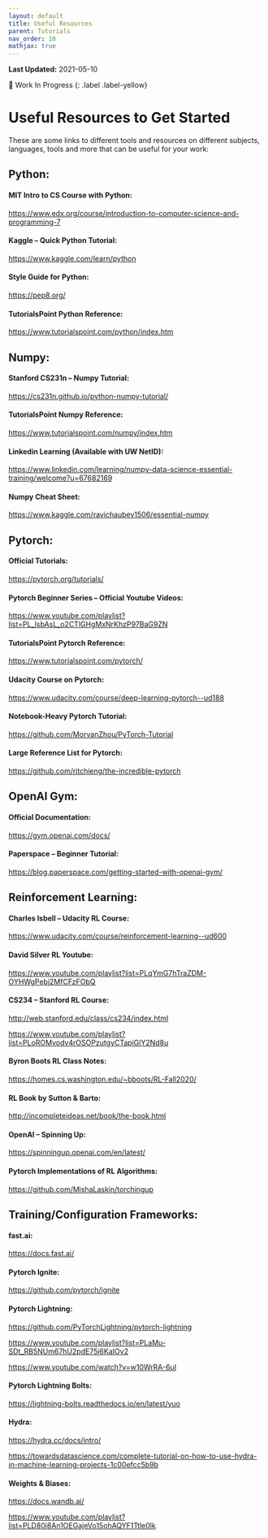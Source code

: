 ```yaml
---
layout: default
title: Useful Resources
parent: Tutorials
nav_order: 10
mathjax: true
---
```

**Last Updated:** 2021-05-10

🚧 Work In Progress
{: .label .label-yellow}

# Useful Resources to Get Started
These are some links to different tools and resources on different subjects, languages, tools and
more that can be useful for your work:

## Python:
#### MIT Intro to CS Course with Python:
https://www.edx.org/course/introduction-to-computer-science-and-programming-7
#### Kaggle – Quick Python Tutorial:
https://www.kaggle.com/learn/python
#### Style Guide for Python:
https://pep8.org/
#### TutorialsPoint Python Reference:
https://www.tutorialspoint.com/python/index.htm

## Numpy:

#### Stanford CS231n – Numpy Tutorial:
https://cs231n.github.io/python-numpy-tutorial/
#### TutorialsPoint Numpy Reference:
https://www.tutorialspoint.com/numpy/index.htm
#### Linkedin Learning (Available with UW NetID):
https://www.linkedin.com/learning/numpy-data-science-essential-training/welcome?u=67682169
#### Numpy Cheat Sheet:
https://www.kaggle.com/ravichaubey1506/essential-numpy

## Pytorch:
#### Official Tutorials:
https://pytorch.org/tutorials/
#### Pytorch Beginner Series – Official Youtube Videos:
https://www.youtube.com/playlist?list=PL_lsbAsL_o2CTlGHgMxNrKhzP97BaG9ZN
#### TutorialsPoint Pytorch Reference:
https://www.tutorialspoint.com/pytorch/
#### Udacity Course on Pytorch:
https://www.udacity.com/course/deep-learning-pytorch--ud188
#### Notebook-Heavy Pytorch Tutorial:
https://github.com/MorvanZhou/PyTorch-Tutorial
#### Large Reference List for Pytorch:
https://github.com/ritchieng/the-incredible-pytorch

## OpenAI Gym:
#### Official Documentation:
https://gym.openai.com/docs/
#### Paperspace – Beginner Tutorial:
https://blog.paperspace.com/getting-started-with-openai-gym/

## Reinforcement Learning:
#### Charles Isbell – Udacity RL Course:
https://www.udacity.com/course/reinforcement-learning--ud600
#### David Silver RL Youtube:
https://www.youtube.com/playlist?list=PLqYmG7hTraZDM-OYHWgPebj2MfCFzFObQ
#### CS234 – Stanford RL Course:
http://web.stanford.edu/class/cs234/index.html

https://www.youtube.com/playlist?list=PLoROMvodv4rOSOPzutgyCTapiGlY2Nd8u
#### Byron Boots RL Class Notes:
https://homes.cs.washington.edu/~bboots/RL-Fall2020/
#### RL Book by Sutton & Barto:
http://incompleteideas.net/book/the-book.html
#### OpenAI – Spinning Up:
https://spinningup.openai.com/en/latest/
#### Pytorch Implementations of RL Algorithms:
https://github.com/MishaLaskin/torchingup

## Training/Configuration Frameworks:
#### fast.ai:
https://docs.fast.ai/
#### Pytorch Ignite:
https://github.com/pytorch/ignite
#### Pytorch Lightning:
https://github.com/PyTorchLightning/pytorch-lightning

https://www.youtube.com/playlist?list=PLaMu-SDt_RB5NUm67hU2pdE75j6KaIOv2

https://www.youtube.com/watch?v=w10WrRA-6uI
#### Pytorch Lightning Bolts:
https://lightning-bolts.readthedocs.io/en/latest/yuo
#### Hydra:
https://hydra.cc/docs/intro/

https://towardsdatascience.com/complete-tutorial-on-how-to-use-hydra-in-machine-learning-projects-1c00efcc5b9b
#### Weights & Biases:
https://docs.wandb.ai/

https://www.youtube.com/playlist?list=PLD80i8An1OEGajeVo15ohAQYF1Ttle0lk
